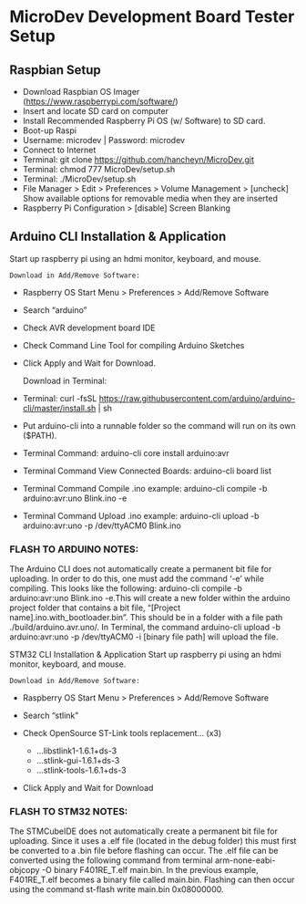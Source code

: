 # MicroDev Development Board Tester Setup

## Raspbian Setup
- Download Raspbian OS Imager (https://www.raspberrypi.com/software/)
- Insert and locate SD card on computer
- Install Recommended Raspberry Pi OS (w/ Software) to SD card.
- Boot-up Raspi
- Username: microdev | Password: microdev
- Connect to Internet
- Terminal: git clone https://github.com/hancheyn/MicroDev.git
- Terminal: chmod 777 MicroDev/setup.sh
- Terminal: ./MicroDev/setup.sh
- File Manager > Edit > Preferences > Volume Management > 
[uncheck] Show available options for removable media when they are inserted
- Raspberry Pi Configuration > [disable] Screen Blanking


## Arduino CLI Installation & Application
Start up raspberry pi using an hdmi monitor, keyboard, and mouse.

    Download in Add/Remove Software:
- Raspberry OS Start Menu > Preferences > Add/Remove Software
- Search “arduino”
- Check AVR development board IDE
- Check Command Line Tool for compiling Arduino Sketches
- Click Apply and Wait for Download. 


    Download in Terminal:
- Terminal: curl -fsSL https://raw.githubusercontent.com/arduino/arduino-cli/master/install.sh | sh
- Put arduino-cli into a runnable folder so the command will run on its own ($PATH).
- Terminal Command: arduino-cli core install arduino:avr
- Terminal Command View Connected Boards: arduino-cli board list
- Terminal Command Compile .ino example: arduino-cli compile -b arduino:avr:uno Blink.ino -e
- Terminal Command Upload .ino example: arduino-cli upload -b arduino:avr:uno -p /dev/ttyACM0 Blink.ino


### FLASH TO ARDUINO NOTES:
The Arduino CLI does not automatically create a permanent bit file for uploading. In order to do this, one must add the command ‘-e’ while compiling. This looks like the following: arduino-cli compile -b arduino:avr:uno Blink.ino -e.This will create a new folder within the arduino project folder that contains a bit file, “[Project name].ino.with_bootloader.bin”. This should be in a folder with a file path ./build/arduino.avr.uno/. In Terminal, the command arduino-cli upload -b arduino:avr:uno -p /dev/ttyACM0 -i [binary file path] will upload the file.
    
STM32 CLI Installation & Application
Start up raspberry pi using an hdmi monitor, keyboard, and mouse.

    Download in Add/Remove Software:
- Raspberry OS Start Menu  > Preferences > Add/Remove Software
- Search “stlink”
- Check OpenSource ST-Link tools replacement… (x3)
  - …libstlink1-1.6.1+ds-3
  - …stlink-gui-1.6.1+ds-3
  - …stlink-tools-1.6.1+ds-3

- Click Apply and Wait for Download 


### FLASH TO STM32 NOTES:
The STMCubeIDE does not automatically create a permanent bit file for uploading. Since it uses a .elf file (located in the debug folder) this must first be converted to a .bin file before flashing can occur. The .elf file can be converted using the following command from terminal arm-none-eabi-objcopy -O binary F401RE_T.elf main.bin. In the previous example, F401RE_T.elf becomes a binary file called main.bin. Flashing can then occur using the command st-flash write main.bin 0x08000000.
